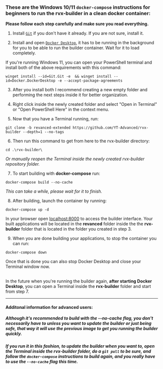 ### These are the Windows 10/11 `docker-compose` instructions for beginners to run the rvx-builder in a clean docker container:

**Please follow each step carefully and make sure you read everything.**

1. Install [`Git`](https://git-scm.com/) if you don't have it already. If you are not sure, install it.

2. Install and open [`Docker Desktop`](https://www.docker.com/products/docker-desktop/), it has to be running in the background for you to be able to run the builder container. Wait for it to load completely.

If you're running Windows 11, you can open your PowerShell terminal and install both of the above requirements with this command:
```
winget install --id=Git.Git -e  && winget install --id=Docker.DockerDesktop -e --accept-package-agreements
```

3. After you install both I recommend creating a new empty folder and performing the next steps inside it for better organization.

4. Right click inside the newly created folder and select "Open in Terminal" or "Open PowerShell Here" in the context menu.

5. Now that you have a Terminal running, run:
```
git clone -b revanced-extended https://github.com/YT-Advanced/rvx-builder --depth=1 --no-tags
```

6. Then run this command to get from here to the rvx-builder directory:
```
cd .\rvx-builder\
```
*Or manually reopen the Terminal inside the newly created rvx-builder repository folder.*

7. To start building with **docker-compose** run:
```
docker-compose build --no-cache
```
*This can take a while, please wait for it to finish.*

8. After building, launch the container by running:
```
docker-compose up -d
```
In your browser open [localhost:8000](http://localhost:8000) to access the builder interface.
Your built applications will be located in the **revanced** folder inside the the **rvx-builder** folder that is located in the folder you created in step 3.

9. When you are done building your applications, to stop the container you can run:
```
docker-compose down
```
Once that is done you can also stop Docker Desktop and close your Terminal window now.
<br><br>

In the future when you're running the builder again, **after starting Docker Desktop**, you can open a Terminal inside the **rvx-builder** folder and start from step 7.

<hr>

#### Additonal information for advanced users:
##### Although it's recommended to build with the --no-cache flag, you don't necessarily have to unless you want to update the builder or just being safe, that way it will use the previous image to get you running the builder quickly.

##### If you run it in this fashion, to update the builder when you want to, open the Terminal inside the rvx-builder folder, do a `git pull` to be sure, and follow the `docker-compose` instructions to build again, and you really **have to** use the `--no-cache` flag this time.

